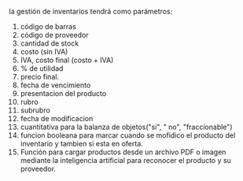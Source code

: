 la gestión de inventarios tendrá como parámetros: 
1. código de barras
2. código de proveedor
3. cantidad de stock
4. costo (sin IVA)
5. IVA, costo final (costo + IVA)
6. % de utilidad 
7. precio final.
8. fecha de vencimiento
9. presentacion del producto
10. rubro
11. subrubro
12. fecha de modificacion 
13. cuantitativa para la balanza de objetos("si", " no", "fraccionable")
14. funcion booleana para marcar cuando se mofidico el producto del inventario y tambien si esta en oferta.
15. Función para cargar productos desde un archivo PDF o imagen mediante la inteligencia artificial para reconocer el producto y su proveedor.